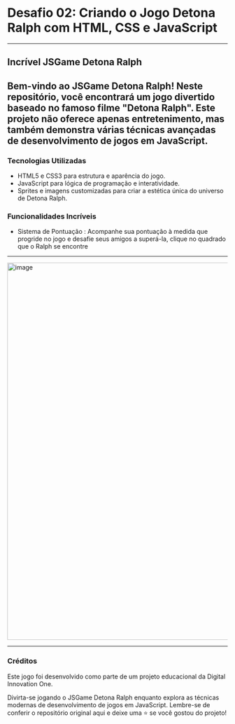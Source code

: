 # Desafio 02: Criando o Jogo Detona Ralph com HTML, CSS e JavaScript
---
## Incrível JSGame Detona Ralph
## Bem-vindo ao JSGame Detona Ralph! Neste repositório, você encontrará um jogo divertido baseado no famoso filme "Detona Ralph". Este projeto não oferece apenas entretenimento, mas também demonstra várias técnicas avançadas de desenvolvimento de jogos em JavaScript.

### Tecnologias Utilizadas
- HTML5 e CSS3 para estrutura e aparência do jogo.
- JavaScript para lógica de programação e interatividade.
- Sprites e imagens customizadas para criar a estética única do universo de Detona Ralph.

### Funcionalidades Incríveis

- Sistema de Pontuação : Acompanhe sua pontuação à medida que progride no jogo e desafie seus amigos a superá-la, clique no quadrado que o Ralph se encontre
 
---

<img width="1919" height="862" alt="image" src="https://github.com/user-attachments/assets/2bf2da9c-7048-4aa7-88f6-731b1c5dc7c0" />

---

### Créditos

Este jogo foi desenvolvido como parte de um projeto educacional da Digital Innovation One.

Divirta-se jogando o JSGame Detona Ralph enquanto explora as técnicas modernas de desenvolvimento de jogos em JavaScript. Lembre-se de conferir o repositório original aqui e deixe uma ⭐️ se você gostou do projeto!
